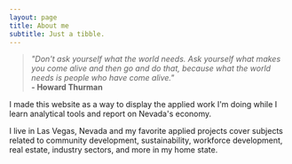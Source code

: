 ```yaml
---
layout: page
title: About me
subtitle: Just a tibble.
---
```


>_"Don't ask yourself what the world needs. Ask yourself what makes you come alive and then go and do that, because what the world needs is people who have come alive."_  
**- Howard Thurman**

I made this website as a way to display the applied work I'm doing while I learn analytical tools and report on Nevada's economy.

I live in Las Vegas, Nevada and my favorite applied projects cover subjects related to community development, sustainability, workforce development, real estate, industry sectors, and more in my home state.
